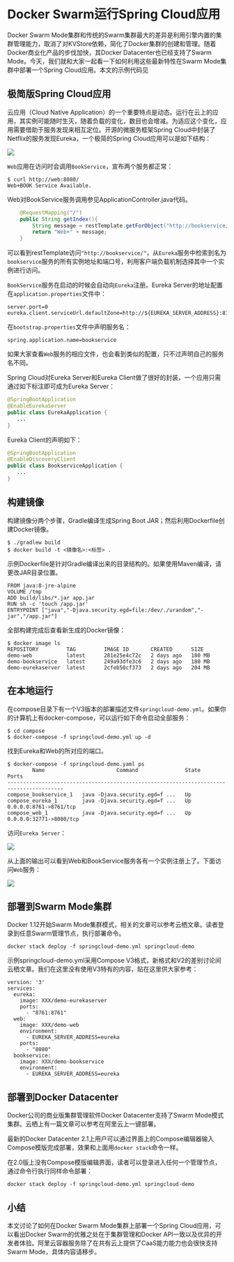 # Docker Swarm运行Spring Cloud应用

Docker Swarm Mode集群和传统的Swarm集群最大的差异是利用引擎内置的集群管理能力，取消了对KVStore依赖，简化了Docker集群的创建和管理。随着Docker商业化产品的步伐加快，其Docker Datacenter也已经支持了Swarm Mode。今天，我们就和大家一起看一下如何利用这些最新特性在Swarm Mode集群中部署一个Spring Cloud应用。本文的示例代码见



## 极简版Spring Cloud应用

云应用（Cloud Native Application）的一个重要特点是动态。运行在云上的应用，其实例可能随时生灭，随着负载的变化，数目也会增减。为适应这个变化，应用需要借助于服务发现来相互定位。开源的微服务框架Spring Cloud中封装了Netflix的服务发现Eureka，一个极简的Spring Cloud应用可以是如下结构：

![](images/springcloud-tiny.png)



```Web```应用在访问时会调用```BookService```，宣布两个服务都正常：

```
$ curl http://web:8080/
Web+BOOK Service Available.
```



Web对BookService服务调用参见ApplicationController.java代码。



```java
    @RequestMapping("/")
    public String getIndex(){
        String message = restTemplate.getForObject("http://bookservice/",String.class);
        return "Web+" + message;
    }
```



可以看到restTemplate访问```"http://bookservice/"```，从```Eureka```服务中检索到名为```bookservice```服务的所有实例地址和端口号，利用客户端负载机制选择其中一个实例进行访问。



```BookService```服务在启动的时候会自动向```Eureka```注册。Eureka Server的地址配置在```application.properties```文件中：

```
server.port=0
eureka.client.serviceUrl.defaultZone=http://${EUREKA_SERVER_ADDRESS}:8761/eureka/
```



在```bootstrap.properties```文件中声明服务名：

```
spring.application.name=bookservice
```



如果大家查看```Web```服务的相应文件，也会看到类似的配置，只不过声明自己的服务名不同。



Spring Cloud对Eureka Server和Eureka Client做了很好的封装，一个应用只需通过如下标注即可成为Eureka Server：

```java
@SpringBootApplication
@EnableEurekaServer
public class EurekaApplication {
   ...
}
```



Eureka Client的声明如下：

```java
@SpringBootApplication
@EnableDiscoveryClient
public class BookserviceApplication {
   ...
}
```



## 构建镜像

构建镜像分两个步骤，Gradle编译生成Spring Boot JAR；然后利用Dockerfile创建Docker镜像。

```
$ ./gradlew build
$ docker build -t <镜像名>:<标签> .
```



示例Dockerfile是针对Gradle编译出来的目录结构的。如果使用Maven编译，请更改JAR目录位置。

```
FROM java:8-jre-alpine
VOLUME /tmp
ADD build/libs/*.jar app.jar
RUN sh -c 'touch /app.jar'
ENTRYPOINT ["java","-Djava.security.egd=file:/dev/./urandom","-jar","/app.jar"]
```



全部构建完成后查看新生成的Docker镜像：

```
$ docker image ls
REPOSITORY         TAG         IMAGE ID       CREATED      SIZE
demo-web           latest      281e25e4c72c   2 days ago   180 MB
demo-bookservice   latest      249a93dfe3c6   2 days ago   180 MB
demo-eurekaserver  latest      2cfeb50cf373   2 days ago   204 MB
```




## 在本地运行

在compose目录下有一个V3版本的部署描述文件```springcloud-demo.yml```。如果你的计算机上有docker-compose，可以运行如下命令启动全部服务：

```
$ cd compose
$ docker-compose -f springcloud-demo.yml up -d
```



找到Eureka和Web的所对应的端口。

```
$ docker-compose -f springcloud-demo.yaml ps
        Name                       Command               State            Ports
----------------------------------------------------------------------------------------
compose_bookservice_1   java -Djava.security.egd=f ...   Up
compose_eureka_1        java -Djava.security.egd=f ...   Up      0.0.0.0:8761->8761/tcp
compose_web_1           java -Djava.security.egd=f ...   Up      0.0.0.0:32771->8080/tcp
```



访问```Eureka Server```：

![](images/eureka-screenshot.png)

从上面的输出可以看到Web和BookService服务各有一个实例注册上了。下面访问```Web```服务：

![](images/web-screenshot.png)



## 部署到Swarm Mode集群

Docker 1.12开始Swarm Mode集群模式，相关的文章可以参考云栖文章。读者登录到任意Swarm管理节点，执行部署命令。

```
docker stack deploy -f springcloud-demo.yml springcloud-demo
```



示例springcloud-demo.yml采用Compose V3格式，新格式和V2的差别讨论间云栖文章。我们在这里没有使用V3特有的内容，贴在这里供大家参考：

```
version: '3'
services:
  eureka:
    image: XXX/demo-eurekaserver
    ports:
      - "8761:8761"
  web:
    image: XXX/demo-web
    environment:
      - EUREKA_SERVER_ADDRESS=eureka
    ports:
      - "8080"
  bookservice:
    image: XXX/demo-bookservice
    environment:
      - EUREKA_SERVER_ADDRESS=eureka
```



## 部署到Docker Datacenter

Docker公司的商业版集群管理软件Docker Datacenter支持了Swarm Mode模式集群。云栖上有一篇文章可以参考在阿里云上一键部署。



最新的Docker Datacenter 2.1上用户可以通过界面上的Compose编辑器输入Compose模版完成部署，效果和上面用```docker stack```命令一样。



在2.0版上没有Compose模版编辑界面，读者可以登录进入任何一个管理节点，通过命令行执行同样命令部署：

```
docker stack deploy -f springcloud-demo.yml springcloud-demo
```



## 小结

本文讨论了如何在Docker Swarm Mode集群上部署一个Spring Cloud应用，可以看出Docker Swarm的优雅之处在于集群管理和Docker API一致以及优异的开发者体验。阿里云容器服务除了在共有云上提供了CaaS能力能力也会很快支持Swarm Mode，具体内容请移步。